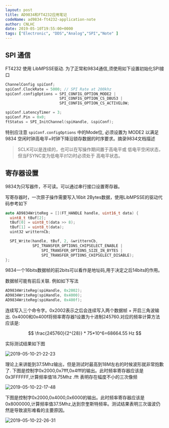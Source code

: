 ```yaml
---
layout: post
title: AD9834和FT4232应用笔记
codeName: ad9834-ft4232-application-note
author: CNLHC
date: 2019-05-10T19:55:00+0000
tags: ["Electronic", "DDS","Analog","SPI","Note" ]
---
```


## SPI 通信

FT4232 使用 LibMPSSE驱动. 为了正常和9834通信,须使用如下设置初始化SPI接口

```cpp
ChannelConfig spiConf;
spiConf.ClockRate = 5000; // SPI Rate at 200khz
spiConf.configOptions = SPI_CONFIG_OPTION_MODE2 |
                        SPI_CONFIG_OPTION_CS_DBUS3 |
                        SPI_CONFIG_OPTION_CS_ACTIVELOW;

spiConf.LatencyTimer = 3;
spiConf.Pin = 0x0;
ftStatus = SPI_InitChannel(spiHandle, &spiConf);
```

特别应注意 `spiConf.configOptions` 中的Mode位, 必须设置为 MODE2 以满足 9834 空闲时钟高电平+时钟下降沿锁存数据的时序要求。摘录9834文档描述

>SCLK可以是连续的，也可以在写操作期间置于高电平或
>低电平空闲状态，但当FSYNC变为低电平(t12)时必须处于
>高电平状态。

## 寄存器设置

9834为只写器件，不可读。可以通过串行接口设置寄存器。

写寄存器时，一次原子操作需要写入16bit 2Bytes数据，使用LibMPSSE的驱动代码参考如下

```cpp
auto AD9834WriteReg = [](FT_HANDLE handle, uint16_t data) {
  uint8_t tBuf[2];
  tBuf[0] = uint8_t(data >> 8);
  tBuf[1] = uint8_t(data);
  uint32 writternCb;

  SPI_Write(handle, tBuf, 2, &writternCb,
            SPI_TRANSFER_OPTIONS_CHIPSELECT_ENABLE |
                SPI_TRANSFER_OPTIONS_SIZE_IN_BYTES |
                SPI_TRANSFER_OPTIONS_CHIPSELECT_DISABLE);
};
```

9834一个16bits数据帧的前2bits可以看作是地址码,用于决定之后14bits的作用。

数据帧可能有前后关联. 例如如下写法

```cpp
AD9834WriteReg(spiHandle, 0x2002);
AD9834WriteReg(spiHandle, 0x4000);
AD9834WriteReg(spiHandle, 0x400f);
```

连续写入三个命令字。0x2002表示之后会连续写入两个数据帧 + 开启三角波输出. 0x4000和0x400f将频率寄存器1设置为十进制245760.对应的频率计算方法应该是:

$$
\frac{245760}{2^{28}} * 75*10^6=68664.55 Hz 
$$


实际测试结果如下图

![2019-05-10-21-22-23](https://cnworkshop.oss-cn-beijing.aliyuncs.com/images%5Ca0ec8c9d11c264aa607d28f97c2bf250.png)


理论上来讲能到37.5Mhz输出，但是测试时最高到18M左右的时候波形就非常抱歉了.
下图是控制字0x2000,0x7fff,0x4fff的输出。此时频率寄存器应该是0x3FFFFFF,计算频率值18.75Mhz
.fft 表明存在幅度不小的三次像频

![2019-05-10-22-17-48](https://cnworkshop.oss-cn-beijing.aliyuncs.com/images%5Cf64c24e9008ffa079c3c3f5c17c88c6a.png)

下图是控制字0x2000,0x4000,0x6000的输出。此时频率寄存器应该是0x8000000,计算频率值37.5Mhz,达到奈奎斯特频率。测试结果表明三次谐波仍然是导致波形难看的主要原因。

![2019-05-10-22-26-31](https://cnworkshop.oss-cn-beijing.aliyuncs.com/images%5C02d5937e1827352611df01010aaf43b4.png)
